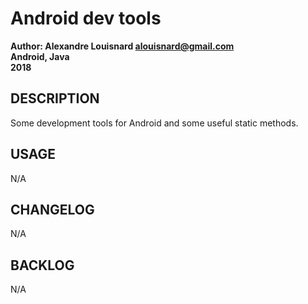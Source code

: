 # Android dev tools

**Author: Alexandre Louisnard alouisnard@gmail.com**  
**Android, Java**  
**2018** 

## DESCRIPTION
Some development tools for Android and some useful static methods.

## USAGE
N/A  

## CHANGELOG
N/A  

## BACKLOG
N/A  
